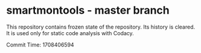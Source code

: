 # smartmontools - master branch

This repository contains frozen state of the repository.
Its history is cleared. It is used only for static code
analysis with Codacy.

Commit Time: 1708406594